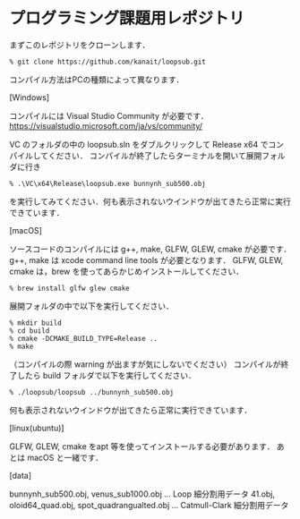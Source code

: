 # プログラミング課題用レポジトリ

まずこのレポジトリをクローンします．
```
% git clone https://github.com/kanait/loopsub.git
```

コンパイル方法はPCの種類によって異なります．

[Windows]

コンパイルには Visual Studio Community が必要です．
https://visualstudio.microsoft.com/ja/vs/community/

VC のフォルダの中の loopsub.sln をダブルクリックして Release x64 でコンパイルしてください．
コンパイルが終了したらターミナルを開いて展開フォルダに行き
```
% .\VC\x64\Release\loopsub.exe bunnynh_sub500.obj
```
を実行してみてください．何も表示されないウインドウが出てきたら正常に実行できています．

[macOS]

ソースコードのコンパイルには g++, make, GLFW, GLEW, cmake が必要です．
g++, make は xcode command line tools が必要となります．
GLFW, GLEW, cmake は，brew を使ってあらかじめインストールしてください．
```
% brew install glfw glew cmake
```
展開フォルダの中で以下を実行してください．
```
% mkdir build
% cd build
% cmake -DCMAKE_BUILD_TYPE=Release ..
% make
```
（コンパイルの際 warning が出ますが気にしないでください）
コンパイルが終了したら build フォルダで以下を実行してください．
```
% ./loopsub/loopsub ../bunnynh_sub500.obj
```
何も表示されないウインドウが出てきたら正常に実行できています．

[linux(ubuntu)]

GLFW, GLEW, cmake をapt 等を使ってインストールする必要があります．
あとは macOS と一緒です．

[data]

bunnynh_sub500.obj, venus_sub1000.obj ... Loop 細分割用データ
41.obj, oloid64_quad.obj, spot_quadrangualted.obj ... Catmull-Clark 細分割用データ
